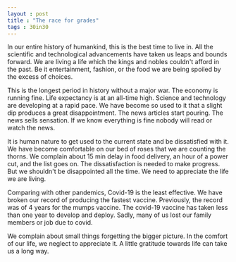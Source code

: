 ```yaml
---
layout : post
title : "The race for grades"
tags : 30in30
---
```


In our entire history of humankind, this is the best time to live in. All the scientific and technological advancements have taken us leaps and bounds forward. We are living a life which the kings and nobles couldn't afford in the past. Be it entertainment, fashion, or the food we are being spoiled by the excess of choices.  

This is the longest period in history without a major war. The economy is running fine. Life expectancy is at an all-time high. Science and technology are developing at a rapid pace. We have become so used to it that a slight dip produces a great disappointment. The news articles start pouring. The news sells sensation. If we know everything is fine nobody will read or watch the news.  

It is human nature to get used to the current state and be dissatisfied with it. We have become comfortable on our bed of roses that we are counting the thorns. We complain about 15 min delay in food delivery, an hour of a power cut, and the list goes on. The dissatisfaction is needed to make progress. But we shouldn't be disappointed all the time. We need to appreciate the life we are living.  

Comparing with other pandemics, Covid-19 is the least effective. We have broken our record of producing the fastest vaccine. Previously, the record was of 4 years for the mumps vaccine. The covid-19 vaccine has taken less than one year to develop and deploy. Sadly, many of us lost our family members or job due to covid.  

We complain about small things forgetting the bigger picture. In the comfort of our life, we neglect to appreciate it. A little gratitude towards life can take us a long way.
